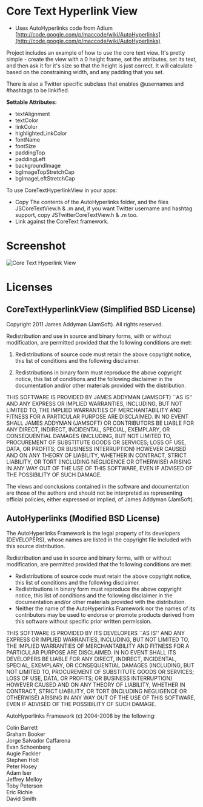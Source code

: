Core Text Hyperlink View
========================

- Uses AutoHyperlinks code from Adium [http://code.google.com/p/maccode/wiki/AutoHyperlinks](http://code.google.com/p/maccode/wiki/AutoHyperlinks)

Project includes an example of how to use the core text view. It's pretty simple - create the view with a 0 height frame, set the attributes, set its text, and then ask it for it's size so that the height is just correct. It will calculate based on the constraining width, and any padding that you set.

There is also a Twitter specific subclass that enables @usernames and #hashtags to be linkified.

**Settable Attributes:**

- textAlignment
- textColor
- linkColor
- highlightedLinkColor
- fontName
- fontSize
- paddingTop
- paddingLeft
- backgroundImage
- bgImageTopStretchCap
- bgImageLeftStretchCap

To use CoreTextHyperlinkView in your apps:

- Copy The contents of the AutoHyperlinks folder, and the files JSCoreTextView.h & .m and, if you want Twitter username and hashtag support, copy JSTwitterCoreTextView.h & .m too.
- Link against the CoreText framework.
 
Screenshot
==========

![Core Text Hyperlink View](http://d.pr/i/sETn+)


Licenses
========

CoreTextHyperlinkView (Simplified BSD License)
---------------------

Copyright 2011 James Addyman (JamSoft). All rights reserved.

Redistribution and use in source and binary forms, with or without modification, are
permitted provided that the following conditions are met:

   1. Redistributions of source code must retain the above copyright notice, this list of
      conditions and the following disclaimer.

   2. Redistributions in binary form must reproduce the above copyright notice, this list
      of conditions and the following disclaimer in the documentation and/or other materials
      provided with the distribution.

THIS SOFTWARE IS PROVIDED BY JAMES ADDYMAN (JAMSOFT) ``AS IS'' AND ANY EXPRESS OR IMPLIED
WARRANTIES, INCLUDING, BUT NOT LIMITED TO, THE IMPLIED WARRANTIES OF MERCHANTABILITY AND
FITNESS FOR A PARTICULAR PURPOSE ARE DISCLAIMED. IN NO EVENT SHALL JAMES ADDYMAN (JAMSOFT) OR
CONTRIBUTORS BE LIABLE FOR ANY DIRECT, INDIRECT, INCIDENTAL, SPECIAL, EXEMPLARY, OR
CONSEQUENTIAL DAMAGES (INCLUDING, BUT NOT LIMITED TO, PROCUREMENT OF SUBSTITUTE GOODS OR
SERVICES; LOSS OF USE, DATA, OR PROFITS; OR BUSINESS INTERRUPTION) HOWEVER CAUSED AND ON
ANY THEORY OF LIABILITY, WHETHER IN CONTRACT, STRICT LIABILITY, OR TORT (INCLUDING
NEGLIGENCE OR OTHERWISE) ARISING IN ANY WAY OUT OF THE USE OF THIS SOFTWARE, EVEN IF
ADVISED OF THE POSSIBILITY OF SUCH DAMAGE.

The views and conclusions contained in the software and documentation are those of the
authors and should not be interpreted as representing official policies, either expressed
or implied, of James Addyman (JamSoft).

AutoHyperlinks (Modified BSD License)
--------------


The AutoHyperlinks Framework is the legal property of its developers (DEVELOPERS), whose names are listed in the
copyright file included with this source distribution.

Redistribution and use in source and binary forms, with or without
modification, are permitted provided that the following conditions are met:

- Redistributions of source code must retain the above copyright notice, this list of conditions and the following disclaimer.  
- Redistributions in binary form must reproduce the above copyright notice, this list of conditions and the following disclaimer in the documentation and/or other materials provided with the distribution.  
- Neither the name of the AutoHyperlinks Framework nor the names of its contributors may be used to endorse or promote products derived from this software without specific prior written permission.  

THIS SOFTWARE IS PROVIDED BY ITS DEVELOPERS ``AS IS'' AND ANY
EXPRESS OR IMPLIED WARRANTIES, INCLUDING, BUT NOT LIMITED TO, THE IMPLIED
WARRANTIES OF MERCHANTABILITY AND FITNESS FOR A PARTICULAR PURPOSE ARE
DISCLAIMED. IN NO EVENT SHALL ITS DEVELOPERS BE LIABLE FOR ANY
DIRECT, INDIRECT, INCIDENTAL, SPECIAL, EXEMPLARY, OR CONSEQUENTIAL DAMAGES
(INCLUDING, BUT NOT LIMITED TO, PROCUREMENT OF SUBSTITUTE GOODS OR SERVICES;
LOSS OF USE, DATA, OR PROFITS; OR BUSINESS INTERRUPTION) HOWEVER CAUSED AND
ON ANY THEORY OF LIABILITY, WHETHER IN CONTRACT, STRICT LIABILITY, OR TORT
(INCLUDING NEGLIGENCE OR OTHERWISE) ARISING IN ANY WAY OUT OF THE USE OF THIS
SOFTWARE, EVEN IF ADVISED OF THE POSSIBILITY OF SUCH DAMAGE.

AutoHyperlinks Framework
(c) 2004-2008 by the following:

Colin Barrett  
Graham Booker  
Jorge Salvador Caffarena  
Evan Schoenberg  
Augie Fackler  
Stephen Holt  
Peter Hosey  
Adam Iser  
Jeffrey Melloy  
Toby Peterson  
Eric Richie  
David Smith  
